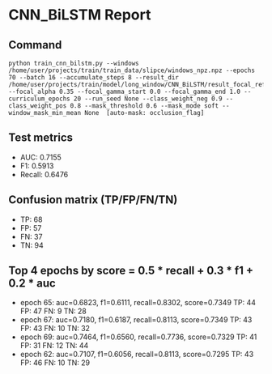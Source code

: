 # CNN_BiLSTM Report

## Command
```
python train_cnn_bilstm.py --windows /home/user/projects/train/train_data/slipce/windows_npz.npz --epochs 70 --batch 16 --accumulate_steps 8 --result_dir /home/user/projects/train/model/long_window/CNN_BiLSTM/result_focal_refine/cw07_fg10 --focal_alpha 0.35 --focal_gamma_start 0.0 --focal_gamma_end 1.0 --curriculum_epochs 20 --run_seed None --class_weight_neg 0.9 --class_weight_pos 0.8 --mask_threshold 0.6 --mask_mode soft --window_mask_min_mean None  [auto-mask: occlusion_flag]
```

## Test metrics
- AUC: 0.7155
- F1: 0.5913
- Recall: 0.6476
## Confusion matrix (TP/FP/FN/TN)
- TP: 68
- FP: 57
- FN: 37
- TN: 94

## Top 4 epochs by score = 0.5 * recall + 0.3 * f1 + 0.2 * auc
- epoch 65: auc=0.6823, f1=0.6111, recall=0.8302, score=0.7349  TP: 44 FP: 47 FN: 9 TN: 28
- epoch 67: auc=0.7180, f1=0.6187, recall=0.8113, score=0.7349  TP: 43 FP: 43 FN: 10 TN: 32
- epoch 69: auc=0.7464, f1=0.6560, recall=0.7736, score=0.7329  TP: 41 FP: 31 FN: 12 TN: 44
- epoch 62: auc=0.7107, f1=0.6056, recall=0.8113, score=0.7295  TP: 43 FP: 46 FN: 10 TN: 29
